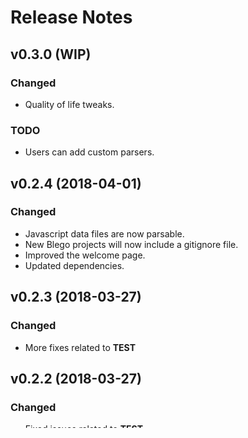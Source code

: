 # Release Notes

## v0.3.0 (WIP)

### Changed
- Quality of life tweaks.

### TODO
- Users can add custom parsers.

## v0.2.4 (2018-04-01)

### Changed
- Javascript data files are now parsable.
- New Blego projects will now include a gitignore file.
- Improved the welcome page.
- Updated dependencies.

## v0.2.3 (2018-03-27)

### Changed
- More fixes related to __TEST__

## v0.2.2 (2018-03-27)

### Changed
- Fixed issues related to __TEST__.

## v0.2.1 (2018-03-27)

### Changed
- Fixed the CLI tool.
- Improved CLI output.

## v0.2.0 (2018-03-27)

### Changed
- Added partial method.
- Renamed config to globals and moved it up one layer in context.
- Reported errors will no longer obfuscate file paths in some cases.
- Removed built-in plugin initialization.
- Simplified configuration.
- Added new Store methods.
- Added CLI tool.

## v0.1.1 (2018-03-13)

### Changed
- Changed `copy` to not validate entire directory before copying it.
